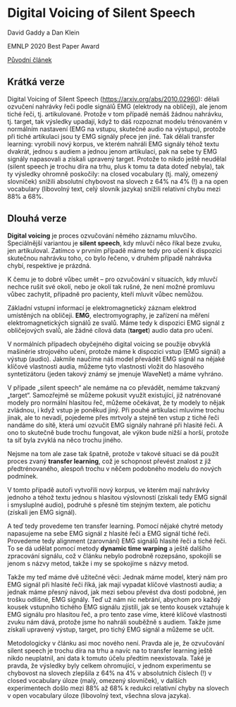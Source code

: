 # Digital Voicing of Silent Speech

David Gaddy a Dan Klein

EMNLP 2020 Best Paper Award

[Původní článek](https://www.aclweb.org/anthology/2020.emnlp-main.445/)

## Krátká verze

Digital Voicing of Silent Speech (https://arxiv.org/abs/2010.02960): dělali ozvučení nahrávky řeči podle signálů EMG (elektrody na obličeji), ale jenom tiché řeči, tj. artikulované. Protože v tom případě nemáš žádnou nahrávku, tj. target, tak výsledky upadají, když to dáš rozpoznat modelu trénovaném v normálním nastavení (EMG na vstupu, skutečné audio na výstupu), protože při tiché artikulaci jsou ty EMG signály přece jen jiné. Tak dělali transfer learning: vyrobili nový korpus, ve kterém nahráli EMG signály téhož textu dvakrát, jednou s audiem a jednou jenom artikulaci, pak na sebe ty EMG signály napasovali a získali upravený target. Protože to nikdo ještě neudělal (silent speech je trochu díra na trhu, plus k tomu ta data doteď nebyla), tak ty výsledky ohromně poskočily: na closed vocabulary (tj. malý, omezený slovníček) snížili absolutní chybovost na slovech z 64% na 4% (!) a na open vocabulary (libovolný text, celý slovník jazyka) snížili relativní chybu mezi 88% a 68%.

## Dlouhá verze

**Digital voicing** je proces ozvučování němého záznamu mluvčího. Speciálnější variantou je **silent speech**, kdy mluvčí něco říkal beze zvuku, jen artikuloval. Zatímco v prvním případě máme tedy pro učení k dispozici skutečnou nahrávku toho, co bylo řečeno, v druhém případě nahrávka chybí, respektive je prázdná.

K čemu je to dobré vůbec umět – pro ozvučování v situacích, kdy mluvčí nechce rušit své okolí, nebo je okolí tak rušné, že není možné promluvu vůbec zachytit, případně pro pacienty, kteří mluvit vůbec nemůžou.

Základní vstupní informací je elektromagnetický záznam elektrod umístěných na obličeji. **EMG**, electromyography, je zařízení na měření elektromagnetických signálů ze svalů. Máme tedy k dispozici EMG signál z obličejových svalů, ale žádné cílová data (**target**) audio data pro učení.

V normálních případech obyčejného digital voicing se použije obvyklá mašinérie strojového učení, protože máme k dispozici vstup (EMG signál) a výstup (audio). Jakmile naučíme náš model převádět EMG signál na nějaké klíčové vlastnosti audia, můžeme tyto vlastnosti vložit do hlasového syntetizátoru (jeden takový známý se jmenuje WaveNet) a máme vyhráno.

V případe „silent speech“ ale nemáme na co převádět, nemáme takzvaný „target“. Samozřejmě se můžeme pokusit využít existující, již natrénované modely pro normální hlasitou řeč, můžeme očekávat, že ty modely to nějak zvládnou, i když vstup je poněkud jiný. Při pouhé artikulaci mluvíme trochu jinak, ale to nevadí, pojedeme přes mrtvoly a stejně ten vstup z tiché řeči nandáme do sítě, která umí ozvučit EMG signály nahrané při hlasité řeči. A ono to skutečně bude trochu fungovat, ale výkon bude nižší a horší, protože ta síť byla zvyklá na něco trochu jiného.

Nejsme na tom ale zase tak špatně, protože v takové situaci se dá použít proces zvaný **transfer learning**, což je schopnost převést znalost z již předtrénovaného, alespoň trochu v něčem podobného modelu do nových podmínek. 

V tomto případě autoři vytvořili nový korpus, ve kterém mají nahrávky jednoho a téhož textu jednou s hlasitou výslovností (získali tedy EMG signál i smysluplné audio), podruhé s přesně tím stejným textem, ale potichu (získali jen EMG signál).

A teď tedy provedeme ten transfer learning. Pomocí nějaké chytré metody napasujeme na sebe EMG signál z hlasité řeči a EMG signál tiché řeči. Provedeme tedy alignment (zarovnání) EMG signálů hlasité řeči a tiché řeči. To se dá udělat pomocí metody **dynamic time warping** a ještě dalšího zpracování signálu, což v článku nebylo podrobně rozepsáno, spokojili se jenom s názvy metod, takže i my se spokojíme s názvy metod.

Takže my teď máme dvě užitečné věci: Jednak máme model, který nám pro EMG signál při hlasité řeči říká, jak mají vypadat klíčové vlastnosti audia; a jednak máme přesný návod, jak mezi sebou převést dva dosti podobné, jen trošku odlišné, EMG signály. Teď už nám nic nebrání, abychom pro každý kousek vstupního tichého EMG signálu zjistili, jak se tento kousek vztahuje k EMG signálu pro hlasitou řeč, a pro tento zase víme, které klíčové vlastnosti zvuku nám dává, protože jsme ho nahráli souběžně s audiem. Takže jsme získali upravený výstup, target, pro tichý EMG signál a můžeme se učit.

Metodologicky v článku asi moc nového není. Pravda ale je, že ozvučování silent speech je trochu díra na trhu a navíc na to transfer learning ještě nikdo neuplatnil, ani data k tomuto účelu předtím neexistovala. Také je pravda, že výsledky byly celkem ohromující, v jednom experimentu se chybovost na slovech zlepšila z 64% na 4% v absolutních číslech (!) v closed vocabulary úloze (malý, omezený slovníček), v dalších experimentech došlo mezi 88% až 68% k redukci relativní chyby na slovech v open vocabulary úloze (libovolný text, všechna slova jazyka).
